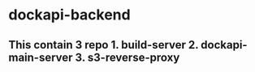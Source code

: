﻿# dockapi-backend

## This contain 3 repo 1. build-server 2. dockapi-main-server  3. s3-reverse-proxy
